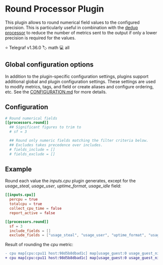 # Round Processor Plugin

This plugin allows to round numerical field values to the configured precision.
This is particularly useful in combination with the [dedup processor][dedup]
to reduce the number of metrics sent to the output if only a lower precision
is required for the values.

⭐ Telegraf v1.36.0
🏷️ math
💻 all

[dedup]: /plugins/processors/dedup/README.md

## Global configuration options <!-- @/docs/includes/plugin_config.md -->

In addition to the plugin-specific configuration settings, plugins support
additional global and plugin configuration settings. These settings are used to
modify metrics, tags, and field or create aliases and configure ordering, etc.
See the [CONFIGURATION.md][CONFIGURATION.md] for more details.

[CONFIGURATION.md]: ../../../docs/CONFIGURATION.md#plugins

## Configuration

```toml @sample.conf
# Round numerical fields
[[processors.round]]
  ## Significant figures to trim to
  # sf = 3

  ## Round only numeric fields matching the filter criteria below.
  ## Excludes takes precedence over includes.
  # fields_include = []
  # fields_exclude = []
```

## Example

Round each value the _inputs.cpu_ plugin generates, except for the
_usage\_steal_, _usage\_user_, _uptime\_format_, _usage\_idle_ field:

```toml
[[inputs.cpu]]
  percpu = true
  totalcpu = true
  collect_cpu_time = false
  report_active = false

[[processors.round]]
  sf = 3
  include_fields = []
  exclude_fields = ["usage_steal", "usage_user", "uptime_format", "usage_idle" ]
```

Result of rounding the _cpu_ metric:

```diff
- cpu map[cpu:cpu11 host:98d5b8dbad1c] map[usage_guest:0 usage_guest_nice:0 usage_idle:94.3999999994412 usage_iowait:0 usage_irq:0.1999999999998181 usage_nice:0 usage_softirq:0.20000000000209184 usage_steal:0 usage_system:1.2000000000080036 usage_user:4.000000000014552]
+ cpu map[cpu:cpu11 host:98d5b8dbad1c] map[usage_guest:0 usage_guest_nice:0 usage_idle:94.4 usage_iowait:0 usage_irq:0.20 usage_nice:0 usage_softirq:0.20 usage_steal:0 usage_system:1.20 usage_user:4.00]
```
